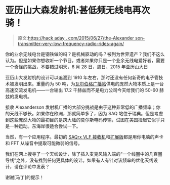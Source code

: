 # 亚历山大森发射机:甚低频无线电再次骑！

> 原文:[https://hack aday . com/2015/06/27/the-Alexander son-transmitter-very-low-frequency-radio-rides-again/](https://hackaday.com/2015/06/27/the-alexanderson-transmitter-very-low-frequency-radio-rides-again/)

你的业余无线电台是钢铁做的吗？是机械驱动的吗？被列为世界遗产？我们不这么认为。但是如果你想收听一个节目，或者如果你只是一个业余无线电爱好者，需要一个奇怪的挑战，不要错过明天，6 月 28 日，周日，2015 年亚历山大日

亚历山大发射机的设计可以追溯到 1910 年左右，那时还没有任何新奇的电子管技术被发明出来。重量约为 50 吨，为[瓦尔伯格广播站](https://en.wikipedia.org/wiki/Varberg_Radio_Station)供电的庞然大物本质上是一台高速交流发电机——一台输出 17.2 千赫兹而不是电力公司今天给我们的 50-60 赫兹的发电机。

接收 Alexanderson 发射机广播的大部分挑战是由于这种非常低的广播频率；你的天线不够长。如果你在欧洲，那就简单多了，因为 SAQ 站位于瑞典。但是考虑到这些庞然大物的最初目的是跨大陆的莫尔斯电码传输，试图在美国捡起它似乎只是一种运动。东海岸很适合尝试一下。

当然，有一个应用程序。最初的 [SAQrx VLF 接收机](https://sites.google.com/site/sm6lkm/saqrx/)和[扩展版](https://sites.google.com/site/swljo30tb/)都是用你电脑的声卡和 FFT 从噪音中提取可能微弱的信号。

我们在网上搜寻了一个天线设计，除了插入麦克风输入端的“一个线圈中的几百圈导线”之外，没有找到任何更具体的设计。如果有人有针对该频率的优化天线设计，请在评论中发表？

谢谢[马丁]的提示！
